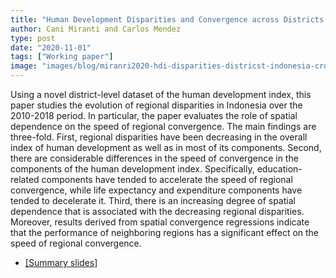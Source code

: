 ```yaml
---
title: "Human Development Disparities and Convergence across Districts of Indonesia: A Spatial Econometric Approach"
author: Cani Miranti and Carlos Mendez
type: post
date: "2020-11-01"
tags: ["Working paper"]
image: "images/blog/miranri2020-hdi-disparities-districst-indonesia-crossection.jpg"
---
```



Using a novel district-level dataset of the human development index, this paper studies the evolution of regional disparities in Indonesia over the 2010-2018 period.  In particular, the paper evaluates the role of spatial dependence on the speed of regional convergence.  The main findings are three-fold. First, regional disparities have been decreasing in the overall index of human development as well as in most of its components.  Second, there are considerable differences in the speed of convergence in the components of the human development index. Specifically, education-related components have tended to accelerate the speed of regional convergence, while life expectancy and expenditure components have tended to decelerate it.   Third, there is an increasing degree of spatial dependence that is associated with the decreasing regional disparities. Moreover, results derived from spatial convergence regressions indicate that the performance of neighboring regions has a significant effect on the speed of regional convergence.

- [[Summary slides]](https://project2019b-slides.netlify.app/)
